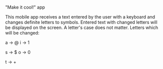 "Make it cool!" app

This mobile app receives a text entered by the user with a keyboard and changes definite letters to symbols. Entered text with changed letters will be displayed on the screen. A letter's case does not matter. Letters which will be changed:

a -> @              i -> 1

s -> $              o -> 0 

t -> +
